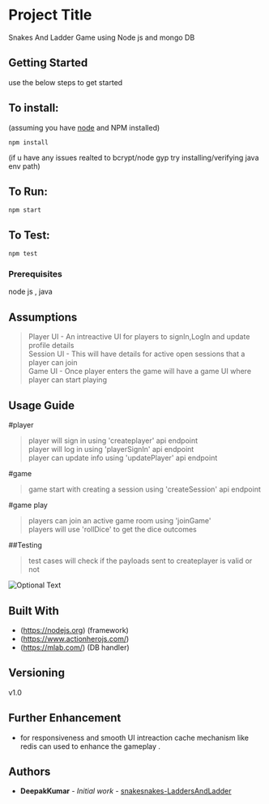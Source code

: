 # Project Title

Snakes And Ladder Game using Node js and mongo DB  

## Getting Started

use the below steps to get started

## To install:

(assuming you have [node](http://nodejs.org/) and NPM installed)

`npm install`

(if u have any issues realted to bcrypt/node gyp try installing/verifying java env path)

## To Run:

`npm start`

## To Test:

`npm test`

### Prerequisites

node js , java

## Assumptions
> Player UI - An intreactive UI for players to signIn,LogIn and update profile details<br />
> Session UI - This will have details for active open sessions that a player can join<br />
> Game UI - Once player enters the game will have a game UI where player can start playing<br />

## Usage Guide

#player<br />
> player will sign in using 'createplayer' api endpoint<br />
> player will log in using 'playerSignIn' api endpoint<br />
> player can update info using 'updatePlayer' api endpoint<br />

#game<br />
> game start with creating a session using 'createSession' api endpoint<br />

#game play<br />
> players can join an active game room using 'joinGame'<br />
> players will use 'rollDice' to get the dice outcomes<br />


##Testing
> test cases will check if the payloads sent to createplayer is valid or not

![Optional Text](../master/public/architecture.png)

## Built With

- (https://nodejs.org) (framework)
- (https://www.actionherojs.com/)
- (https://mlab.com/) (DB handler)

## Versioning

v1.0

## Further Enhancement
- for responsiveness and smooth UI intreaction cache mechanism like redis can used to enhance the gameplay . 

## Authors

- **DeepakKumar** - _Initial work_ - [snakesnakes-LaddersAndLadder](https://github.com/deepakkumar98355/snakes-Ladder)
